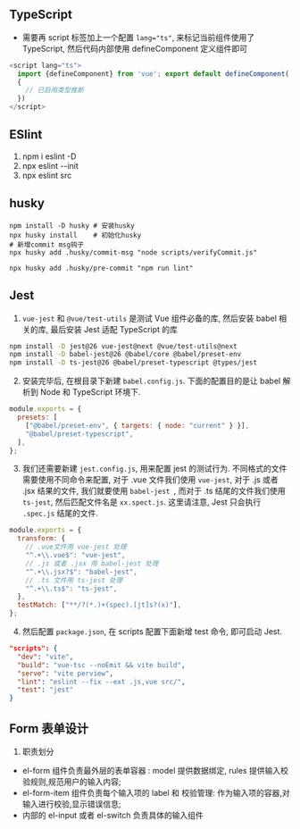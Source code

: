 ## TypeScript

- 需要再 script 标签加上一个配置 `lang="ts"`, 来标记当前组件使用了 TypeScript, 然后代码内部使用 defineComponent 定义组件即可

```js
<script lang="ts">
  import {defineComponent} from 'vue'; export default defineComponent(
  {
    // 已启用类型推断
  })
</script>
```

## ESlint

1. npm i eslint -D
2. npx eslint --init
3. npx eslint src

## husky

```
npm install -D husky # 安装husky
npx husky install    # 初始化husky
# 新增commit msg钩子
npx husky add .husky/commit-msg "node scripts/verifyCommit.js"

npx husky add .husky/pre-commit "npm run lint"
```

## Jest

1. `vue-jest` 和 `@vue/test-utils` 是测试 Vue 组件必备的库, 然后安装 babel 相关的库, 最后安装 Jest 适配 TypeScript 的库

```bash
npm install -D jest@26 vue-jest@next @vue/test-utils@next
npm install -D babel-jest@26 @babel/core @babel/preset-env
npm install -D ts-jest@26 @babel/preset-typescript @types/jest
```

2. 安装完毕后, 在根目录下新建 `babel.config.js`. 下面的配置目的是让 babel 解析到 Node 和 TypeScript 环境下.

```js
module.exports = {
  presets: [
    ["@babel/preset-env", { targets: { node: "current" } }],
    "@babel/preset-typescript",
  ],
};
```

3. 我们还需要新建 `jest.config.js`, 用来配置 jest 的测试行为. 不同格式的文件需要使用不同命令来配置, 对于 .vue 文件我们使用 `vue-jest`, 对于 .js 或者 .jsx 结果的文件, 我们就要使用 `babel-jest `, 而对于 .ts 结尾的文件我们使用 `ts-jest`, 然后匹配文件名是 `xx.spect.js`. 这里请注意, Jest 只会执行 `.spec.js` 结尾的文件.

```js
module.exports = {
  transform: {
    // .vue文件用 vue-jest 处理
    "^.+\\.vue$": "vue-jest",
    // .js 或者 .jsx 用 babel-jest 处理
    "^.+\\.jsx?$": "babel-jest",
    // .ts 文件用 ts-jest 处理
    "^.+\\.ts$": "ts-jest",
  },
  testMatch: ["**/?(*.)+(spec).[jt]s?(x)"],
};
```

4. 然后配置 `package.json`, 在 scripts 配置下面新增 test 命令, 即可启动 Jest.

```json
"scripts": {
  "dev": "vite",
  "build": "vue-tsc --noEmit && vite build",
  "serve": "vite perview",
  "lint": "eslint --fix --ext .js,vue src/",
  "test": "jest"
}
```

## Form 表单设计

1. 职责划分

- el-form 组件负责最外层的表单容器 : model 提供数据绑定, rules 提供输入校验规则,规范用户的输入内容;
- el-form-item 组件负责每个输入项的 label 和 校验管理: 作为输入项的容器,对输入进行校验,显示错误信息;
- 内部的 el-input 或者 el-switch 负责具体的输入组件
